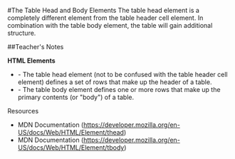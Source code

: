 #The Table Head and Body Elements
The table head element is a completely different element from the table header cell element. In combination with the table body element, the table will gain additional structure.

##Teacher's Notes

**HTML Elements**

   * <thead> - The table head element (not to be confused with the table header cell element) defines a set of rows that make up the header of a table.
   * <tbody> - The table body element defines one or more rows that make up the primary contents (or "body") of a table.

Resources

   * MDN <thead> Documentation (https://developer.mozilla.org/en-US/docs/Web/HTML/Element/thead)
   * MDN <tbody> Documentation (https://developer.mozilla.org/en-US/docs/Web/HTML/Element/tbody)
